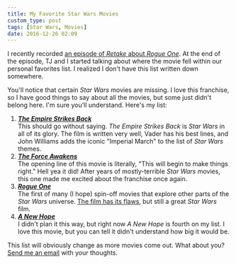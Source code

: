 ```yaml
---
title: My Favorite Star Wars Movies
custom_type: post
tags: [Star Wars, Movies]
date: 2016-12-26 02:09
---
```


I recently recorded [an episode of *Retake* about *Rogue One*][0178-0001]. At the end of the episode, TJ and I started talking about where the movie fell within our personal favorites list. I realized I don't have this list written down somewhere.

You'll notice that certain *Star Wars* movies are missing. I love this franchise, so I have good things to say about all the movies, but some just didn't belong here. I'm sure you'll understand. Here's my list:

1. ***[The Empire Strikes Back][0178-0002]***  
This should go without saying. *The Empire Strikes Back* is *Star Wars* in all of its glory. The film is written very well, Vader has his best lines, and John Williams adds the iconic "Imperial March" to the list of *Star Wars* themes.
2. ***[The Force Awakens][0178-0003]***  
The opening line of this movie is literally, "This will begin to make things right." Hell yea it did! After years of mostly-terrible *Star Wars* movies, this one made me excited about the franchise once again.
3. ***[Rogue One][0178-0004]***  
The first of many (I hope) spin-off movies that explore other parts of the *Star Wars* universe. [The film has its flaws][0178-0005], but still a great *Star Wars* film.
4. ***[A New Hope][0178-0006]***  
I didn't plan it this way, but right now *A New Hope* is fourth on my list. I love this movie, but you can tell it didn't understand how big it would be.

This list will obviously change as more movies come out. What about you? [Send me an email](mailto:tim@theboldreport.net) with your thoughts.

[0178-0001]: https://nightowl.fm/retake/15
[0178-0002]: https://en.wikipedia.org/wiki/The_Empire_Strikes_Back
[0178-0003]: https://en.wikipedia.org/wiki/Star_Wars:_The_Force_Awakens
[0178-0004]: https://en.wikipedia.org/wiki/Rogue_One
[0178-0005]: https://theboldreport.net/2016/12/my-brief-review-of-rogue-one/
[0178-0006]: https://en.wikipedia.org/wiki/A_New_Hope
